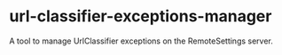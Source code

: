 # url-classifier-exceptions-manager
A tool to manage UrlClassifier exceptions on the RemoteSettings server.
